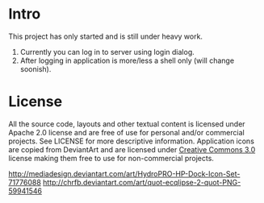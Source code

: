 Intro
=====

This project has only started and is still under heavy work.

1. Currently you can log in to server using login dialog.
2. After logging in application is more/less a shell only (will change soonish).

License
=======

All the source code, layouts and other textual content is licensed under Apache 2.0 license
and are free of use for personal and/or commercial projects. See LICENSE for more descriptive 
information. Application icons are copied from DeviantArt and are licensed under
[Creative Commons 3.0](http://creativecommons.org/licenses/by-nc-sa/3.0/)
license making them free to use for non-commercial projects.

http://mediadesign.deviantart.com/art/HydroPRO-HP-Dock-Icon-Set-71776088
http://chrfb.deviantart.com/art/quot-ecqlipse-2-quot-PNG-59941546
